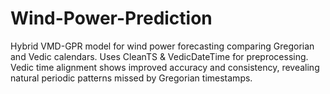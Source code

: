 # Wind-Power-Prediction
Hybrid VMD-GPR model for wind power forecasting comparing Gregorian and Vedic calendars. Uses CleanTS &amp; VedicDateTime for preprocessing. Vedic time alignment shows improved accuracy and consistency, revealing natural periodic patterns missed by Gregorian timestamps.
